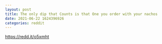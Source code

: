 ```yaml
--- 
layout: post 
title: The only dip that Counts is that One you order with your nachos 
date: 2021-06-22 1624396926 
categories: reddit 
--- 
```

https://redd.it/o5xmht